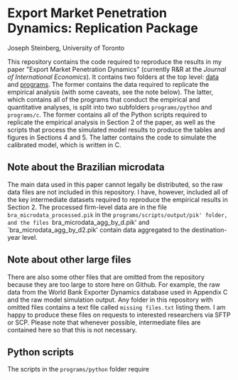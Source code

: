 # Export Market Penetration Dynamics: Replication Package
Joseph Steinberg, University of Toronto

This repository contains the code required to reproduce the results in my paper "Export Market Penetration Dynamics" (currently R&R at the *Journal of International Economics*). It contains two folders at the top level: [data](data.md) and [programs](programs.md). The former contains the data required to replicate the empirical analysis (with some caveats, see the note below). The latter, which contains all of the programs that conduct the empirical and quantitative analyses, is split into two subfolders `programs/python` and `programs/c`. The former contains all of the Python scripts required to replicate the empirical analysis in Section 2 of the paper, as well as the scripts that process the simulated model results to produce the tables and figures in Sections 4 and 5. The latter contains the code to simulate the calibrated model, which is written in C.

## Note about the Brazilian microdata ##
The main data used in this paper cannot legally be distributed, so the raw data files are not included in this repository. I have, however, included all of the key intermediate datasets required to reproduce the empirical results in Section 2. The processed firm-level data are in the file `bra_microdata_processed.pik` in the `programs/scripts/output/pik' folder, and the files `bra_microdata_agg_by_d.pik' and `bra_microdata_agg_by_d2.pik' contain data aggregated to the destination-year level.

## Note about other large files ##
There are also some other files that are omitted from the repository because they are too large to store here on Github. For example, the raw data from the World Bank Exporter Dynamics database used in Appendix C and the raw model simulation output. Any folder in this repository with omitted files contains a text file called `missing files.txt` listing them. I am happy to produce these files on requests to interested researchers via SFTP or SCP. Please note that whenever possible, intermediate files are contained here so that this is not necessary.

## Python scripts ##
The scripts in the `programs/python` folder require
